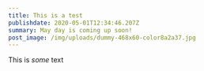 ```yaml
---
title: This is a test
publishdate: 2020-05-01T12:34:46.207Z
summary: May day is coming up soon!
post_image: /img/uploads/dummy-468x60-color8a2a37.jpg
---
```

This is *some* text